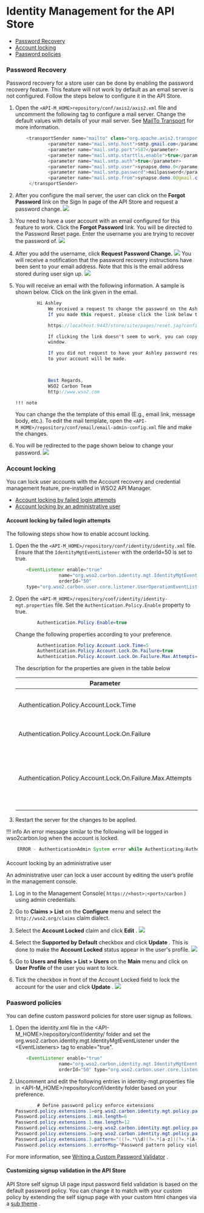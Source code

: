# Identity Management for the API Store

-   [Password Recovery](#IdentityManagementfortheAPIStore-PasswordRecovery)
-   [Account locking](#IdentityManagementfortheAPIStore-Accountlocking)
-   [Paasword policies](#IdentityManagementfortheAPIStore-Paaswordpolicies)

### Password Recovery

Password recovery for a store user can be done by enabling the password recovery feature. This feature will not work by default as an email server is not configured. Follow the steps below to configure it in the API Store.

1.  Open the `<API-M_HOME>repository/conf/axis2/axis2.xml` file and uncomment the following tag to configure a mail server. Change the default values with details of your mail server. See [MailTo Transport](https://docs.wso2.com/display/Carbon440/MailTo+Transport) for more information.

    ``` java
        <transportSender name="mailto" class="org.apache.axis2.transport.mail.MailTransportSender">
                <parameter name="mail.smtp.host">smtp.gmail.com</parameter>
                <parameter name="mail.smtp.port">587</parameter>
                <parameter name="mail.smtp.starttls.enable">true</parameter>
                <parameter name="mail.smtp.auth">true</parameter>
                <parameter name="mail.smtp.user">synapse.demo.0</parameter>
                <parameter name="mail.smtp.password">mailpassword</parameter>
                <parameter name="mail.smtp.from">synapse.demo.0@gmail.com</parameter>
         </transportSender>
    ```

2.  After you configure the mail server, the user can click on the **Forgot Password** link on the Sign In page of the API Store and request a password change.
    ![](/assets/attachments/103334928/103334920.png)
3.  You need to have a user account with an email configured for this feature to work. Click the **Forgot Password** link. You will be directed to the Password Reset page. Enter the username you are trying to recover the password of.
    ![](/assets/attachments/103334928/103334921.png)
4.  After you add the username, click **Request Password Change.**
    ![](/assets/attachments/103334928/103334922.png)
    You will receive a notification that the password recovery instructions have been sent to your email address. Note that this is the email address stored during user sign up.
    ![](/assets/attachments/103334928/103334923.png)
5.  You will receive an email with the following information. A sample is shown below. Click on the link given in the email.

    ``` java
            Hi Ashley
                We received a request to change the password on the Ashley account associated with this e-mail address.
                If you made this request, please click the link below to securely change your password:

                https://localhost:9443/store/site/pages/reset.jag?confirmation=0939093c-cc42-4742-9915-aba5289059b2&userstoredomain=PRIMARY&id=Ashley&tenantdomain=carbon.super

                If clicking the link doesn't seem to work, you can copy and paste the link into your browser's address
                window.

                If you did not request to have your Ashley password reset, simply disregard this email and no changes
                to your account will be made.



                Best Regards,
                WSO2 Carbon Team
                http://www.wso2.com
    ```
        !!! note
    You can change the the template of this email (E.g., email link, message body, etc.). To edit the mail template, open the `<API-M_HOME>/repository/conf/email/email-admin-config.xml` file and make the changes.


6.  You will be redirected to the page shown below to change your password.
    ![](/assets/attachments/103334928/103334924.png)

### Account locking

You can lock user accounts with the Account recovery and credential management feature, pre-installed in WSO2 API Manager.

-   [Account locking by failed login attempts](#IdentityManagementfortheAPIStore-Accountlockingbyfailedloginattempts)
-   [Account locking by an administrative user](#IdentityManagementfortheAPIStore-Accountlockingbyanadministrativeuser)

#### Account locking by failed login attempts

The following steps show how to enable account locking.

1.  Open the the `<API-M_HOME>/repository/conf/identity/identity.xml` file. Ensure that the `IdentityMgtEventListener` with the orderId=50 is set to true.

    ``` java
        <EventListener enable="true"
                    name="org.wso2.carbon.identity.mgt.IdentityMgtEventListener"
                    orderId="50" 
        type="org.wso2.carbon.user.core.listener.UserOperationEventListener"/>
    ```

2.  Open the `<API-M_HOME>/repository/conf/identity/identity-mgt.properties` file. Set the `Authentication.Policy.Enable` property to true.

    ``` java
            Authentication.Policy.Enable=true
    ```

    Change the following properties according to your preference.

    ``` java
            Authentication.Policy.Account.Lock.Time=5
            Authentication.Policy.Account.Lock.On.Failure=true
            Authentication.Policy.Account.Lock.On.Failure.Max.Attempts=3
    ```

    The description for the properties are given in the table below

    | Parameter                                                      | Description                                                                       |
    |----------------------------------------------------------------|-----------------------------------------------------------------------------------|
    | Authentication.Policy.Account.Lock.Time                        | Locks the account for the specified time period.                                  |
    | Authentication.Policy.Account.Lock.On.Failure                  | Enables the account lock policy.                                                  |
    | Authentication.Policy.Account.Lock.On.Failure.Max.Attempts     | Specifies the maximum number of unsuccessful attempts before locking the account. |

3.  Restart the server for the changes to be applied.

!!! info
An error message similar to the following will be logged in wso2carbon.log when the account is locked.

``` java
    ERROR - AuthenticationAdmin System error while Authenticating/Authorizing User : 17003 User account is locked for user : testUser. cannot login until the account is unlocked
```


#### 
Account locking by an administrative user

An administrative user can lock a user account by editing the user’s profile in the management console.

1.  Log in to the Management Console( `https://<host>:<port>/carbon` ) using admin credentials.

2.  Go to **Claims &gt; List** on the **Configure** menu and select the `http://wso2.org/claims` claim dialect.
3.  Select the **Account Locked** claim and click **Edit** .
    ![](/assets/attachments/103334928/103334925.png)
4.  Select the **Supported by Default** checkbox and click **Update** . This is done to make the **Account Locked** status appear in the user's profile.
    ![](/assets/attachments/103334928/103334926.png)
5.  Go to **Users and Roles &gt; List &gt; Users** on the **Main** menu and click on **User Profile** of the user you want to lock.

6.  Tick the checkbox in front of the Account Locked field to lock the account for the user and click **Update** .
    ![](/assets/attachments/103334928/103334927.png)

### Paasword policies

You can define custom password policies for store user signup as follows.

1.  Open the identity.xml file in the &lt;API-M\_HOME&gt;/repository/conf/identity/ folder and set the org.wso2.carbon.identity.mgt.IdentityMgtEventListener under the &lt;EventListeners&gt; tag to enable="true".

    ``` java
        <EventListener enable="true"
                    name="org.wso2.carbon.identity.mgt.IdentityMgtEventListener"
                    orderId="50" type="org.wso2.carbon.user.core.listener.UserOperationEventListener"/>
    ```

2.  Uncomment and edit the following entries in identity-mgt.properties file in &lt;API-M\_HOME&gt;/repository/conf/identity folder based on your preference.

    ``` java
            # Define password policy enforce extensions
    Password.policy.extensions.1=org.wso2.carbon.identity.mgt.policy.password.DefaultPasswordLengthPolicy
    Password.policy.extensions.1.min.length=6
    Password.policy.extensions.1.max.length=12
    Password.policy.extensions.2=org.wso2.carbon.identity.mgt.policy.password.DefaultPasswordNamePolicy
    Password.policy.extensions.3=org.wso2.carbon.identity.mgt.policy.password.DefaultPasswordPatternPolicy
    Password.policy.extensions.3.pattern=^((?=.*\\d)(?=.*[a-z])(?=.*[A-Z])(?=.*[!@#$%&*])).{0,100}$
    Password.policy.extensions.3.errorMsg='Password pattern policy violated. Password should contain a digit[0-9], a lower case letter[a-z], an upper case letter[A-Z], one of !@#$%&* characters'
    ```
For more information, see [Writing a Custom Password Validator](https://docs.wso2.com/display/IS550/Writing+a+Custom+Password+Validator) .

#### Customizing signup validation in the API Store

API Store self signup UI page input password field validation is based on the default password policy. You can change it to match with your custom policy by extending the self signup page with your custom html changes via a [sub theme](_Adding_a_New_API_Store_Theme_) .
